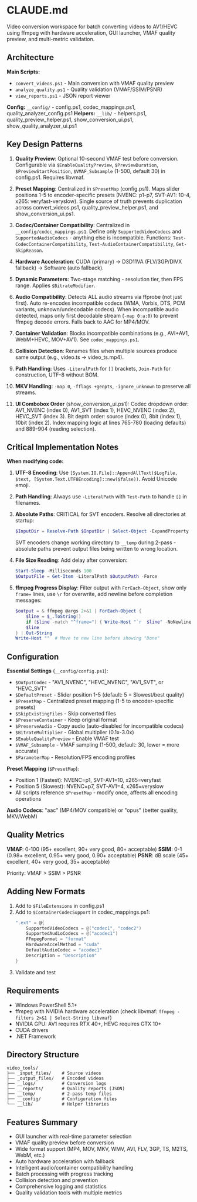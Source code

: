 # CLAUDE.md

Video conversion workspace for batch converting videos to AV1/HEVC using ffmpeg with hardware acceleration, GUI launcher, VMAF quality preview, and multi-metric validation.

## Architecture

**Main Scripts:**
- `convert_videos.ps1` - Main conversion with VMAF quality preview
- `analyze_quality.ps1` - Quality validation (VMAF/SSIM/PSNR)
- `view_reports.ps1` - JSON report viewer

**Config:** `__config/` - config.ps1, codec_mappings.ps1, quality_analyzer_config.ps1
**Helpers:** `__lib/` - helpers.ps1, quality_preview_helper.ps1, show_conversion_ui.ps1, show_quality_analyzer_ui.ps1

## Key Design Patterns

1. **Quality Preview**: Optional 10-second VMAF test before conversion. Configurable via `$EnableQualityPreview`, `$PreviewDuration`, `$PreviewStartPosition`, `$VMAF_Subsample` (1-500, default 30) in config.ps1. Requires libvmaf.

2. **Preset Mapping**: Centralized in `$PresetMap` (config.ps1). Maps slider positions 1-5 to encoder-specific presets (NVENC: p1-p7, SVT-AV1: 10-4, x265: veryfast-veryslow). Single source of truth prevents duplication across convert_videos.ps1, quality_preview_helper.ps1, and show_conversion_ui.ps1.

3. **Codec/Container Compatibility**: Centralized in `__config/codec_mappings.ps1`. Define only `SupportedVideoCodecs` and `SupportedAudioCodecs` - anything else is incompatible. Functions: `Test-CodecContainerCompatibility`, `Test-AudioContainerCompatibility`, `Get-SkipReason`.

4. **Hardware Acceleration**: CUDA (primary) → D3D11VA (FLV/3GP/DIVX fallback) → Software (auto fallback).

5. **Dynamic Parameters**: Two-stage matching - resolution tier, then FPS range. Applies `$BitrateModifier`.

6. **Audio Compatibility**: Detects ALL audio streams via ffprobe (not just first). Auto re-encodes incompatible codecs (WMA, Vorbis, DTS, PCM variants, unknown/undecodable codecs). When incompatible audio detected, maps only first decodable stream (`-map 0:a:0`) to prevent ffmpeg decode errors. Falls back to AAC for MP4/MOV.

7. **Container Validation**: Blocks incompatible combinations (e.g., AVI+AV1, WebM+HEVC, MOV+AV1). See `codec_mappings.ps1`.

8. **Collision Detection**: Renames files when multiple sources produce same output (e.g., video.ts → video_ts.mp4).

9. **Path Handling**: Uses `-LiteralPath` for `[]` brackets, `Join-Path` for construction, UTF-8 without BOM.

10. **MKV Handling**: `-map 0`, `-fflags +genpts`, `-ignore_unknown` to preserve all streams.

11. **UI Combobox Order** (show_conversion_ui.ps1): Codec dropdown order: AV1_NVENC (index 0), AV1_SVT (index 1), HEVC_NVENC (index 2), HEVC_SVT (index 3). Bit depth order: source (index 0), 8bit (index 1), 10bit (index 2). Index mapping logic at lines 765-780 (loading defaults) and 889-904 (reading selection).

## Critical Implementation Notes

**When modifying code:**

1. **UTF-8 Encoding**: Use `[System.IO.File]::AppendAllText($LogFile, $text, [System.Text.UTF8Encoding]::new($false))`. Avoid Unicode emoji.

2. **Path Handling**: Always use `-LiteralPath` with `Test-Path` to handle `[]` in filenames.

3. **Absolute Paths**: CRITICAL for SVT encoders. Resolve all directories at startup:
   ```powershell
   $InputDir = Resolve-Path $InputDir | Select-Object -ExpandProperty Path
   ```
   SVT encoders change working directory to `__temp` during 2-pass - absolute paths prevent output files being written to wrong location.

4. **File Size Reading**: Add delay after conversion:
   ```powershell
   Start-Sleep -Milliseconds 100
   $OutputFile = Get-Item -LiteralPath $OutputPath -Force
   ```

5. **ffmpeg Progress Display**: Filter output with `ForEach-Object`, show only `frame=` lines, use `\r` for overwrite, add newline before completion messages:
   ```powershell
   $output = & ffmpeg @args 2>&1 | ForEach-Object {
       $line = $_.ToString()
       if ($line -match "^frame=") { Write-Host "`r  $line" -NoNewline -ForegroundColor Cyan }
       $line
   } | Out-String
   Write-Host ""  # Move to new line before showing "Done"
   ```

## Configuration

**Essential Settings** (`__config/config.ps1`):
- `$OutputCodec` - "AV1_NVENC", "HEVC_NVENC", "AV1_SVT", or "HEVC_SVT"
- `$DefaultPreset` - Slider position 1-5 (default: 5 = Slowest/best quality)
- `$PresetMap` - Centralized preset mapping (1-5 to encoder-specific presets)
- `$SkipExistingFiles` - Skip converted files
- `$PreserveContainer` - Keep original format
- `$PreserveAudio` - Copy audio (auto-disabled for incompatible codecs)
- `$BitrateMultiplier` - Global multiplier (0.1x-3.0x)
- `$EnableQualityPreview` - Enable VMAF test
- `$VMAF_Subsample` - VMAF sampling (1-500, default: 30, lower = more accurate)
- `$ParameterMap` - Resolution/FPS encoding profiles

**Preset Mapping** (`$PresetMap`):
- Position 1 (Fastest): NVENC=p1, SVT-AV1=10, x265=veryfast
- Position 5 (Slowest): NVENC=p7, SVT-AV1=4, x265=veryslow
- All scripts reference `$PresetMap` - modify once, affects all encoding operations

**Audio Codecs**: "aac" (MP4/MOV compatible) or "opus" (better quality, MKV/WebM)

## Quality Metrics

**VMAF**: 0-100 (95+ excellent, 90+ very good, 80+ acceptable)
**SSIM**: 0-1 (0.98+ excellent, 0.95+ very good, 0.90+ acceptable)
**PSNR**: dB scale (45+ excellent, 40+ very good, 35+ acceptable)

Priority: VMAF > SSIM > PSNR

## Adding New Formats

1. Add to `$FileExtensions` in config.ps1
2. Add to `$ContainerCodecSupport` in codec_mappings.ps1:
   ```powershell
   ".ext" = @{
       SupportedVideoCodecs = @("codec1", "codec2")
       SupportedAudioCodecs = @("acodec1")
       FFmpegFormat = "format"
       HardwareAccelMethod = "cuda"
       DefaultAudioCodec = "acodec1"
       Description = "Description"
   }
   ```
3. Validate and test

## Requirements

- Windows PowerShell 5.1+
- ffmpeg with NVIDIA hardware acceleration (check libvmaf: `ffmpeg -filters 2>&1 | Select-String libvmaf`)
- NVIDIA GPU: AV1 requires RTX 40+, HEVC requires GTX 10+
- CUDA drivers
- .NET Framework

## Directory Structure

```
video_tools/
├── _input_files/    # Source videos
├── _output_files/   # Encoded videos
├── __logs/          # Conversion logs
├── __reports/       # Quality reports (JSON)
├── __temp/          # 2-pass temp files
├── __config/        # Configuration files
└── __lib/           # Helper libraries
```

## Features Summary

- GUI launcher with real-time parameter selection
- VMAF quality preview before conversion
- Wide format support (MP4, MOV, MKV, WMV, AVI, FLV, 3GP, TS, M2TS, WebM, etc.)
- Auto hardware acceleration with fallback
- Intelligent audio/container compatibility handling
- Batch processing with progress tracking
- Collision detection and prevention
- Comprehensive logging and statistics
- Quality validation tools with multiple metrics